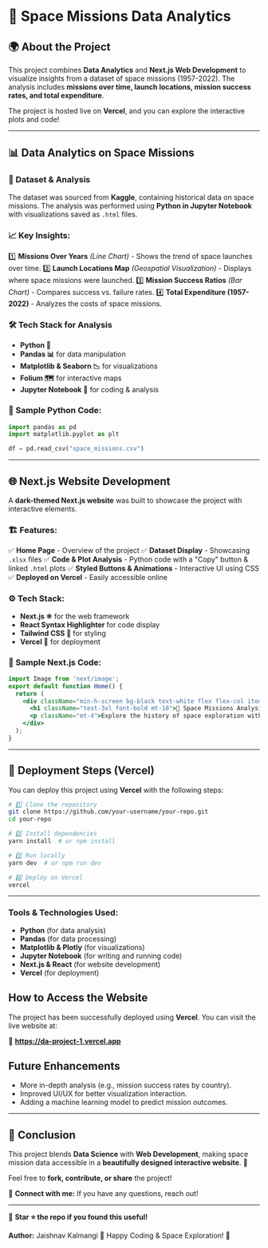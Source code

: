 # 🚀 Space Missions Data Analytics

## 🌍 About the Project

This project combines **Data Analytics** and **Next.js Web Development** to visualize insights from a dataset of space missions (1957-2022). The analysis includes **missions over time, launch locations, mission success rates, and total expenditure**.

The project is hosted live on **Vercel**, and you can explore the interactive plots and code!

---

## 📊 Data Analytics on Space Missions

### 🔬 Dataset & Analysis
The dataset was sourced from **Kaggle**, containing historical data on space missions. The analysis was performed using **Python in Jupyter Notebook** with visualizations saved as `.html` files.

### 📈 Key Insights:
1️⃣ **Missions Over Years** *(Line Chart)* - Shows the trend of space launches over time.
2️⃣ **Launch Locations Map** *(Geospatial Visualization)* - Displays where space missions were launched.
3️⃣ **Mission Success Ratios** *(Bar Chart)* - Compares success vs. failure rates.
4️⃣ **Total Expenditure (1957-2022)** - Analyzes the costs of space missions.

### 🛠️ Tech Stack for Analysis
- **Python 🐍**
- **Pandas 📊** for data manipulation
- **Matplotlib & Seaborn 📉** for visualizations
- **Folium 🗺️** for interactive maps
- **Jupyter Notebook 📒** for coding & analysis

### 📌 Sample Python Code:
```python
import pandas as pd
import matplotlib.pyplot as plt

df = pd.read_csv("space_missions.csv")
```

---

## 🌐 Next.js Website Development

A **dark-themed Next.js website** was built to showcase the project with interactive elements.

### 🏗️ Features:
✅ **Home Page** - Overview of the project
✅ **Dataset Display** - Showcasing `.xlsx` files
✅ **Code & Plot Analysis** - Python code with a "Copy" button & linked `.html` plots
✅ **Styled Buttons & Animations** - Interactive UI using CSS
✅ **Deployed on Vercel** - Easily accessible online

### ⚙️ Tech Stack:
- **Next.js ⚛️** for the web framework
- **React Syntax Highlighter** for code display
- **Tailwind CSS 🎨** for styling
- **Vercel 🚀** for deployment

### 📌 Sample Next.js Code:
```jsx
import Image from 'next/image';
export default function Home() {
  return (
    <div className="min-h-screen bg-black text-white flex flex-col items-center">
      <h1 className="text-3xl font-bold mt-10">🚀 Space Missions Analysis</h1>
      <p className="mt-4">Explore the history of space exploration with interactive graphs!</p>
    </div>
  );
}
```

---

## 🚀 Deployment Steps (Vercel)

You can deploy this project using **Vercel** with the following steps:

```bash
# 1️⃣ Clone the repository
git clone https://github.com/your-username/your-repo.git
cd your-repo

# 2️⃣ Install dependencies
yarn install  # or npm install

# 3️⃣ Run locally
yarn dev  # or npm run dev

# 4️⃣ Deploy on Vercel
vercel
```

---

### Tools & Technologies Used:
- **Python** (for data analysis)
- **Pandas** (for data processing)
- **Matplotlib & Plotly** (for visualizations)
- **Jupyter Notebook** (for writing and running code)
- **Next.js & React** (for website development)
- **Vercel** (for deployment)

## How to Access the Website
The project has been successfully deployed using **Vercel**. You can visit the live website at:

🔗 **https://da-project-1.vercel.app** 

## Future Enhancements
- More in-depth analysis (e.g., mission success rates by country).
- Improved UI/UX for better visualization interaction.
- Adding a machine learning model to predict mission outcomes.

---

## 🎯 Conclusion
This project blends **Data Science** with **Web Development**, making space mission data accessible in a **beautifully designed interactive website**. 🚀

Feel free to **fork, contribute, or share** the project!

📩 **Connect with me:** If you have any questions, reach out!

---

📢 **Star ⭐ the repo if you found this useful!**

**Author:** Jaishnav Kalmangi
🚀 Happy Coding & Space Exploration! 🌌
